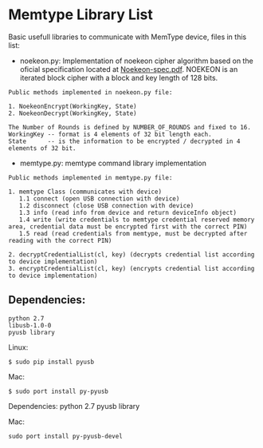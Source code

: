 # Memtype Library List

Basic usefull libraries to communicate with MemType device, files in this list:

 * noekeon.py: Implementation of noekeon cipher algorithm based on the oficial specification located at [Noekeon-spec.pdf](http://gro.noekeon.org/Noekeon-spec.pdf). NOEKEON is an iterated block cipher with a block and key length of 128 bits.

```
Public methods implemented in noekeon.py file:

1. NoekeonEncrypt(WorkingKey, State)
2. NoekeonDecrypt(WorkingKey, State)

The Number of Rounds is defined by NUMBER_OF_ROUNDS and fixed to 16.
WorkingKey -- format is 4 elements of 32 bit length each.
State      -- is the information to be encrypted / decrypted in 4 elements of 32 bit.

```
 * memtype.py: memtype command library implementation

```
Public methods implemented in memtype.py file:

1. memtype Class (communicates with device)
   1.1 connect (open USB connection with device)
   1.2 disconnect (close USB connection with device)
   1.3 info (read info from device and return deviceInfo object)
   1.4 write (write credentials to memtype credential reserved memory area, credential data must be encrypted first with the correct PIN)
   1.5 read (read credentials from memtype, must be decrypted after reading with the correct PIN)

2. decryptCredentialList(cl, key) (decrypts credential list according to device implementation)
3. encryptCredentialList(cl, key) (encrypts credential list according to device implementation)
```

## Dependencies:
```
python 2.7
libusb-1.0-0
pyusb library
```
Linux:
```
$ sudo pip install pyusb
```
Mac:
```
$ sudo port install py-pyusb
```
Dependencies:
python 2.7
pyusb library

Mac:
```
sudo port install py-pyusb-devel
```
